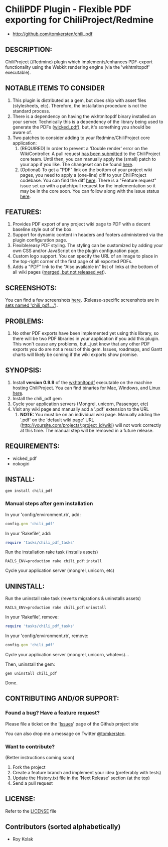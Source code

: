 # ChiliPDF Plugin - Flexible PDF exporting for ChiliProject/Redmine

* http://github.com/tomkersten/chili_pdf

## DESCRIPTION:

ChiliProject (/Redmine) plugin which implements/enhances PDF-export functionality using the Webkit rendering engine (via the 'wkhtmltopdf' executable).

## NOTABLE ITEMS TO CONSIDER

1. This plugin is distributed as a gem, but does ship with asset files
   (stylesheets, etc). Therefore, the installation procedure is not
   the standard process.
1. There is a dependency on having the wkhtmltopdf binary installed.on your
   server. Technically this is a dependency of the library being used to
   generate the PDFs ([wicked_pdf](https://github.com/mileszs/wicked_pdf)),
   but, it's something you should be aware of.
1. Two patches to consider adding to your Redmine/ChiliProject core application:
   1. (REQUIRED) In order to prevent a 'Double render' error on the
      WikiController. A pull request [has been submitted](http://bit.ly/jMrtYb)
      to the ChiliProject core team. Until then, you can manually apply the
      (small) patch to your app if you like. The changeset can be found
      [here](http://bit.ly/jAPnuy).
   1. (Optional) To get a "PDF" link on the bottom of your project wiki pages,
      you need to apply a (one-line) diff to your ChiliProject codebase. You can
      find the diff [here](http://bit.ly/wiki_view_format_link_hooks). There is
      a "Feature request" issue set up with a patch/pull request for the
      implementation so it may be in the core soon. You can follow along with
      the issue status [here](https://www.chiliproject.org/issues/488).

## FEATURES:

1. Provides PDF export of any project wiki page to PDF with a decent
   baseline style out of the box.
1. Support for dynamic content in headers and footers administered via the
   plugin configuration page.
1. Flexible/easy PDF styling. The styling can be customized by adding your
   own CSS and/or JavaScript on the plugin configuration page.
1. Custom logo support. You can specify the URL of an image to place in the
   top-right corner of the first page of all exported PDFs.
1. Adds a "PDF" link to the "Also available in" list of links at the bottom of
   all wiki pages ([merged, but not released yet](http://bit.ly/jdcko9)).

## SCREENSHOTS:

You can find a few screenshots [here](http://www.flickr.com/photos/tomkersten/tags/chilipdf/).
(Release-specific screenshots are in [sets named 'chili_pdf,...'](http://www.flickr.com/photos/tomkersten/sets/)).

## PROBLEMS:

1. No other PDF exports have been implemented yet using this library, so there will
   be two PDF libraries in your application if you add this plugin. This won't cause
   any problems, but...just know that any other PDF exports you do are not a result
   of this gem. Issues, roadmaps, and Gantt charts will likely be coming if the
   wiki exports show promise.

## SYNOPSIS:

1. Install **version 0.9.9** of the [wkhtmltopdf](http://wkhtmltopdf.googlecode.com/) executable on the machine
   hosting ChiliProject. You can find binaries for Mac, Windows, and Linux [here](http://code.google.com/p/wkhtmltopdf/downloads/list).
1. Install the chili\_pdf gem
1. Cycle your application servers (Mongrel, unicorn, Passenger, etc)
1. Visit any wiki page and manually add a '.pdf' extension to the URL
   1. **NOTE:** You must be on an individual wiki page. Manually adding
      the '.pdf' on the 'default wiki page' URL (http://yoursite.com/projects/:project_id/wiki)
      will not work correctly at this time. The manual step will be removed
      in a future release.

## REQUIREMENTS:

* wicked\_pdf
* nokogiri

## INSTALL:

```
gem install chili_pdf
```

### Manual steps after gem installation

In your 'config/environment.rb', add:

``` ruby
config.gem 'chili_pdf'
```

In your 'Rakefile', add:

``` ruby
require 'tasks/chili_pdf_tasks'
```

Run the installation rake task (installs assets)

```
RAILS_ENV=production rake chili_pdf:install
```

Cycle your application server (mongrel, unicorn, etc)

## UNINSTALL:

Run the uninstall rake task (reverts migrations & uninstalls assets)

```
RAILS_ENV=production rake chili_pdf:uninstall
```

In your 'Rakefile', remove:

``` ruby
require 'tasks/chili_pdf_tasks'
```

In your 'config/environment.rb', remove:

``` ruby
config.gem 'chili_pdf'
```

Cycle your application server (mongrel, unicorn, whatevs)...

Then, uninstall the gem:

```
gem uninstall chili_pdf
```

Done.

## CONTRIBUTING AND/OR SUPPORT:

### Found a bug? Have a feature request?

Please file a ticket on the '[Issues](https://github.com/tomkersten/chili_pdf/issues)'
page of the Github project site

You can also drop me a message on Twitter [@tomkersten](http://twitter.com/tomkersten).

### Want to contribute?

(Better instructions coming soon)

1. Fork the project
1. Create a feature branch and implement your idea (preferably with
   tests)
1. Update the History.txt file in the 'Next Release' section (at the top)
1. Send a pull request

## LICENSE:

Refer to the [LICENSE](https://github.com/tomkersten/chili_pdf/blob/master/LICENSE) file

## Contributors (sorted alphabetically)

* Roy Kolak
